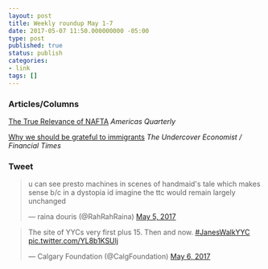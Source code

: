 ```yaml
---
layout: post
title: Weekly roundup May 1-7
date: 2017-05-07 11:50.000000000 -05:00
type: post
published: true
status: publish
categories:
- link
tags: []
---
```


### Articles/Columns

[The True Relevance of NAFTA](http://www.americasquarterly.org/node/8718 "The True Relevance of NAFTA. By Luis De La Calle") *Americas Quarterly*

[Why we should be grateful to immigrants](http://timharford.com/2017/05/why-we-should-be-grateful-to-immigrants/ "Why we should be grateful to immigrants. By Tim Harford") *The Undercover Economist /  Financial Times*

### Tweet

<blockquote class="twitter-tweet" data-lang="en"><p lang="en" dir="ltr">u can see presto machines in scenes of handmaid&#39;s tale which makes sense b/c in a dystopia id imagine the ttc would remain largely unchanged</p>&mdash; raina douris (@RahRahRaina) <a href="https://twitter.com/RahRahRaina/status/860500400394338304">May 5, 2017</a></blockquote> <script async src="//platform.twitter.com/widgets.js" charset="utf-8"></script>

<blockquote class="twitter-tweet" data-lang="en"><p lang="en" dir="ltr">The site of YYCs very first plus 15. Then and now. <a href="https://twitter.com/hashtag/JanesWalkYYC?src=hash">#JanesWalkYYC</a> <a href="https://t.co/YL8b1KSUlj">pic.twitter.com/YL8b1KSUlj</a></p>&mdash; Calgary Foundation (@CalgFoundation) <a href="https://twitter.com/CalgFoundation/status/860899598398701568">May 6, 2017</a></blockquote> <script async src="//platform.twitter.com/widgets.js" charset="utf-8"></script>